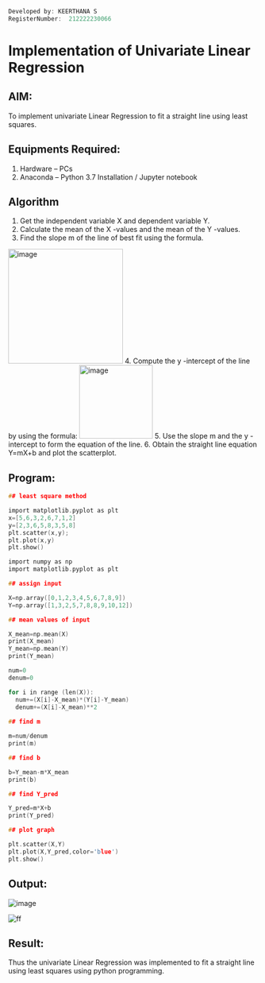 ```c
Developed by: KEERTHANA S
RegisterNumber:  212222230066
```

# Implementation of Univariate Linear Regression
## AIM:
To implement univariate Linear Regression to fit a straight line using least squares.

## Equipments Required:
1. Hardware – PCs
2. Anaconda – Python 3.7 Installation / Jupyter notebook

## Algorithm
1. Get the independent variable X and dependent variable Y.
2. Calculate the mean of the X -values and the mean of the Y -values.
3. Find the slope m of the line of best fit using the formula. 
<img width="231" alt="image" src="https://user-images.githubusercontent.com/93026020/192078527-b3b5ee3e-992f-46c4-865b-3b7ce4ac54ad.png">
4. Compute the y -intercept of the line by using the formula:
<img width="148" alt="image" src="https://user-images.githubusercontent.com/93026020/192078545-79d70b90-7e9d-4b85-9f8b-9d7548a4c5a4.png">
5. Use the slope m and the y -intercept to form the equation of the line.
6. Obtain the straight line equation Y=mX+b and plot the scatterplot.

## Program:
```c
## least square method

import matplotlib.pyplot as plt
x=[5,6,3,2,6,7,1,2]
y=[2,3,6,5,8,3,5,8]
plt.scatter(x,y);
plt.plot(x,y)
plt.show()

import numpy as np
import matplotlib.pyplot as plt

## assign input

X=np.array([0,1,2,3,4,5,6,7,8,9])
Y=np.array([1,3,2,5,7,8,8,9,10,12])

## mean values of input

X_mean=np.mean(X)
print(X_mean)
Y_mean=np.mean(Y)
print(Y_mean)

num=0
denum=0

for i in range (len(X)):
  num+=(X[i]-X_mean)*(Y[i]-Y_mean)
  denum+=(X[i]-X_mean)**2
  
## find m

m=num/denum
print(m)

## find b

b=Y_mean-m*X_mean
print(b)

## find Y_pred

Y_pred=m*X+b
print(Y_pred)

## plot graph

plt.scatter(X,Y)
plt.plot(X,Y_pred,color='blue')
plt.show()  
```

## Output:

![image](https://github.com/Keerthanasampathkumar/Find-the-best-fit-line-using-Least-Squares-Method/assets/119477890/96f19533-9028-44a8-8b98-3ee771b3bacb)


![ff](https://github.com/Keerthanasampathkumar/Find-the-best-fit-line-using-Least-Squares-Method/assets/119477890/d1fe9771-95bb-4167-87a2-be6ac57e9866)


## Result:
Thus the univariate Linear Regression was implemented to fit a straight line using least squares using python programming.
